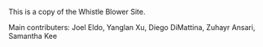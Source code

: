 This is a copy of the Whistle Blower Site.


Main contributers: Joel Eldo, Yanglan Xu, Diego DiMattina, Zuhayr Ansari, Samantha Kee



